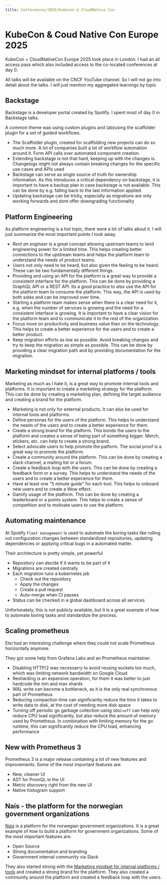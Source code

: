 ```yaml
---
title: Conferences/2025/Kubecon & CloudNative Con
---
```


KubeCon & Coud Native Con Europe 2025
===
KubeCon + CloudNativeCon Europe 2025 took place in London. I had an all access pass which also included access to the
co-located conferences at day 0.

All talks will be available on the CNCF YouTube channel. So I
will not go into detail about the talks. I will just mention my aggregated learnings by topic

## Backstage

Backstage is a developer portal created by Spotify. I spent most of day 0 in Backstage talks.

A common theme was using custom plugins and (ab)using the scaffolder plugin for a set of guided workflows.

- The Scaffolder plugin, created for scaffolding new projects can do so much more. A lot of companies built a lot of
  workflow automation around it. Form API calls over automated component creation.
- Extending backstage is not that hard, keeping up with the changes is. Changelogs might not always contain breaking
  changes for the specific use cases and APIs used
- Backstage can serve as single source of truth for ownership information. As this introduces a critical dependency on
  backstage, it is important to have a backup plan in case backstage is not available. This can be done by e.g. falling
  back to the last information applied.
- Updating backstage can be tricky, especially as migrations are only working forwards and dont offer downgrading
  functionality

## Platform Engineering

As platform engineering is a hot topic, there were a lot of talks about it. I will just summarize the most important
points I took away.

- *Rent an engineer* is a great concept allowing upstream teams to lend engineering power for a limited time. This helps
  creating better connections to the
  upstream teams and helps the platform team to understand the needs of product teams.
- Users not only need to be heard, but also given the feeling to be heard. These can be two fundamentally different
  things.
- Providing and using an API for the platform is a great way to provide a consistent interface for the platform. This
  can
  be done by providing a GraphQL API or a REST API. Its a good practice to also use the API for the platform team to
  consume the platform. This way, the API is used by both sides and can be improved over time.
- Starting a platform team makes sense when there is a clear need for it, e.g. when the number of services is
  growing and the need for a consistent interface is growing. It is important to have a clear vision for the platform
  team and to communicate it to the rest of the organization.
- Focus more on productivity and business value than on the technology. This helps to create a better experience for
  the users and to create a better product.
- Keep migration efforts as low as possible. Avoid breaking changes and try to keep the migration as simple as
  possible. This can be done by providing a clear migration path and by providing documentation for the migration.

## Marketing mindset for internal platforms / tools

Marketing as much as I hate it, is a great way to promote internal tools and platforms. It is important to create a
marketing strategy for the platform. This can be done by creating a marketing plan, defining the target audience and
creating a brand for the platform.

- Marketing is not only for external products. It can also be used for internal tools and platforms.
- Define personas for the users of the platform. This helps to understand the needs of the users and to create a better
  experience for them.
- Create a strong brand for the platform. This bonds the users to the platform and creates a sense of being part of
  something
  bigger. Merch, stickers, etc. can help to create a strong brand.
- Select advocate users to help promote the patform. The social proof is a great way to promote the platform.
- Create a community around the platform. This can be done by creating a slack channel, a mailing list or a forum.
- Create a feedback loop with the users. This can be done by creating a feedback form or a survey. This helps to
  understand the needs of the users and to create a better experience for them.
- Have at least one "5 minute guide" for each tool. This helps to onboard new users and to create a Wow effect.
- Gamify usage of the platform. This can be done by creating a leaderboard or a points system. This helps to create a
  sense of competition and to motivate users to use the platform.

## Automating maintenance

At Spotify `Fleet management` is used to automate the boring tasks like rolling out configuration changes between
standardized repositories, updating dependencies or applying critical bugs in a automated matter.

Their architecture is pretty simple, yet powerful

- Repository can decide if it wants to be part of it
- Migrations are created centrally
- Each migration runs a kubernetes job
    - Check out the repository
    - Apply the changes
    - Create a pull request
    - Auto-merge when CI passes
- Status can be checked in a global dashboard across all services

Unfortunately, this is not publicly available, but it is a great example of how to automate boring tasks and
standardize the process.

## Scaling prometheus

Etsi had an interesting challenge where they could not scale Prometheus horizontally anymore.

They got some help from Grafana Labs and an Prometheus maintainer.

- Disabling HTTP/2 was necessarry to avoid reusing sockets too much, which was limiting network bandwidth on Google
  Cloud
- Resharding is an expensive operation, for them it was better to just hardcode the min and max shards
- WAL write can become a bottleneck, as it is the only real synchronous part of Prometheus
- Reducing compaction time can significantly reduce the time it takes to write data to disk, at the cost of needing more
  disk space
- Turning off periodic go garbage collection using `GOGC=off` can help only reduce CPU load significantly, but also
  reduce the
  amount of memory used by Prometheus. In combination with limiting memory for the go runtime, this can significantly
  reduce the CPU load, enhancing performance

## New with Prometheus 3

Prometheus 3 is a major release containing a lot of new features and improvements. Some of the most important
features are:

- New, cleaner UI
- AST for PromQL in the UI
- Metric discovery right from the new UI
- Native histogram support

## Nais - the platform for the norwegian government organizations

[Nais](https://nais.io) is a platform for the norwegian government organizations. It is a great example of how to build
a platform for
government organizations. Some of the most important features are:

- Open Source
- Strong documentation and branding
- Government internal community via Slack

They also started strong with
the [Marketing mindset for internal platforms / tools](#marketing-mindset-for-internal-platforms--tools) and
created a strong brand for the platform. They also created a community around the platform and created a feedback
loop with the users.

